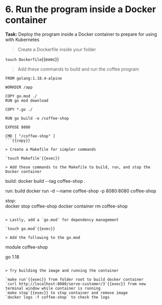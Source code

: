 # 6. Run the program inside a Docker container

**Task:** Deploy the program inside a Docker container to prepare for using with Kubernetes

> Create a Dockerfile inside your folder

`touch Dockerfile`{{exec}}

> Add these commands to build and run the coffee program

```
FROM golang:1.18.4-alpine

WORKDIR /app

COPY go.mod ./
RUN go mod download

COPY *.go ./

RUN go build -o /coffee-shop

EXPOSE 8080

CMD [ "/coffee-shop" ]
```{{copy}}

> Create a Makefile for simpler commands

`touch Makefile`{{exec}}

> Add these commands to the Makefile to build, run, and stop the Docker container

```
build:
	docker build --tag coffee-shop .

run:	build
	docker run -d --name coffee-shop -p 8080:8080 coffee-shop

stop:	
	docker stop coffee-shop
	docker container rm coffee-shop
```{{copy}}

> Lastly, add a `go.mod` for dependency management

`touch go.mod`{{exec}}

> Add the following to the go.mod

```
module coffee-shop

go 1.18
```{{copy}}

> Try building the image and running the container

`make run`{{exec}} from folder root to build docker container
`curl http://localhost:8080/serve-customer/3`{{exec}} from new terminal window while container is running
`make stop`{{exec}} to stop container and remove image
`docker logs -f coffee-shop` to check the logs